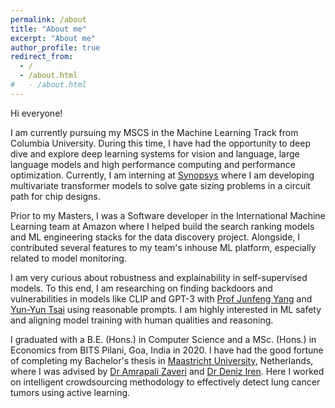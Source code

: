 ```yaml
---
permalink: /about
title: "About me"
excerpt: "About me"
author_profile: true
redirect_from: 
  - /
  - /about.html
#   - /about.html
---
```


Hi everyone!

I am currently pursuing my MSCS in the Machine Learning Track from Columbia University. During this time, I have had the opportunity to deep dive and explore deep learning systems for vision and language, large language models and high performance computing and performance optimization. Currently, I am interning at [Synopsys](https://www.synopsys.com/) where I am developing multivariate transformer models to solve gate sizing problems in a circuit path for chip designs.

Prior to my Masters, I was a Software developer in the International Machine Learning team at Amazon where I helped build the search ranking models and ML engineering stacks for the data discovery project. Alongside, I contributed several features to my team's inhouse ML platform, especially related to model monitoring.

I am very curious about robustness and explainability in self-supervised models. To this end, I am researching on finding backdoors and vulnerabilities in models like CLIP and GPT-3 with [Prof Junfeng Yang](http://www.cs.columbia.edu/~junfeng/) and [Yun-Yun Tsai](https://yunyuntsai.github.io/) using reasonable prompts. I am highly interested in ML safety and aligning model training with human qualities and reasoning.

I graduated with a B.E. (Hons.) in Computer Science and a MSc. (Hons.) in Economics from BITS Pilani, Goa, India in 2020. I have had the good fortune of completing my Bachelor's thesis in [Maastricht University](https://www.maastrichtuniversity.nl/research/institute-data-science), Netherlands, where I was advised by [Dr Amrapali Zaveri](https://www.maastrichtuniversity.nl/memoriam-amrapali-zaveri) and [Dr Deniz Iren](http://www.deniziren.com/). Here I worked on intelligent crowdsourcing methodology to effectively detect lung cancer tumors using active learning.